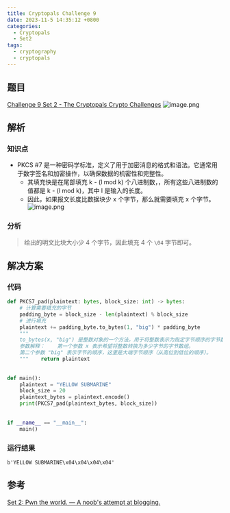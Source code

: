 ```yaml
---
title: Cryptopals Challenge 9
date: 2023-11-5 14:35:12 +0800
categories:
  - Cryptopals
  - Set2
tags:
  - cryptography
  - cryptopals
---
```


## 题目

[Challenge 9 Set 2 - The Cryptopals Crypto Challenges](https://cryptopals.com/sets/2/challenges/9)
![image.png](https://note-for-zephyrryan.oss-cn-beijing.aliyuncs.com/obsidian_picture/202311121435434.png)


## 解析

### 知识点
- PKCS #7 是一种密码学标准，定义了用于加密消息的格式和语法。它通常用于数字签名和加密操作，以确保数据的机密性和完整性。
	- 其填充快是在尾部填充 k - (l mod k) 个八进制数，，所有这些八进制数的值都是 k - (l mod k)，其中 l 是输入的长度。
	- 因此，如果报文长度比数据块少 x 个字节，那么就需要填充 x 个字节。
		![image.png](https://note-for-zephyrryan.oss-cn-beijing.aliyuncs.com/obsidian_picture/202311121513027.png)


### 分析
> 给出的明文比块大小少 4 个字节，因此填充 4 个 `\04` 字节即可。



## 解决方案

### 代码

```python
def PKCS7_pad(plaintext: bytes, block_size: int) -> bytes:  
    # 计算需要填充的字节  
    padding_byte = block_size - len(plaintext) % block_size  
    # 进行填充  
    plaintext += padding_byte.to_bytes(1, "big") * padding_byte  
    """  
    to_bytes(x, "big") 是整数对象的一个方法，用于将整数表示为指定字节顺序的字节数组。  
    参数解释：    第一个参数 x 表示希望将整数转换为多少字节的字节数组。  
    第二个参数 "big" 表示字节的顺序，这里是大端字节顺序（从高位到低位的顺序）。  
    """    return plaintext  
  
  
def main():  
    plaintext = "YELLOW SUBMARINE"  
    block_size = 20  
    plaintext_bytes = plaintext.encode()  
    print(PKCS7_pad(plaintext_bytes, block_size))  
  
  
if __name__ == "__main__":  
    main()
```

### 运行结果

```
b'YELLOW SUBMARINE\x04\x04\x04\x04'
```

## 参考

[Set 2: Pwn the world. — A noob's attempt at blogging.](https://hexterisk.github.io/blog/posts/2020/04/24/set-2/)